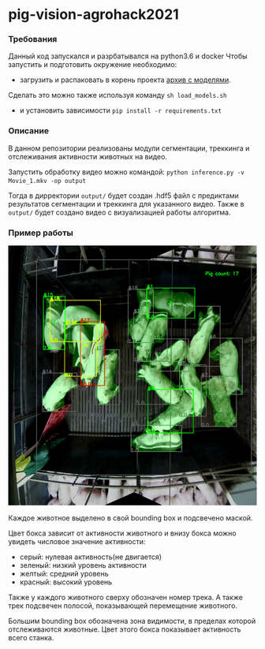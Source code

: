# pig-vision-agrohack2021

### Требования
Данный код запускался и разрбатывался на python3.6 и docker
Чтобы запустить и подготовить окружение необходимо:
- загрузить и распаковать в корень проекта [архив с моделями](https://drive.google.com/file/d/1Ix2a5chTQ6KTo4XXE0JAjfYLDi1XUC4o/view?usp=sharing).

Сделать это можно также используя команду `sh load_models.sh`

-  и установить зависимости `pip install -r requirements.txt`

### Описание
В данном репозитории реализованы модули сегментации, треккинга и отслеживания активности животных на видео.

Запустить обработку видео можно командой:
`python inference.py -v Movie_1.mkv -op output`

Тогда в дирректории `output/` будет создан .hdf5 файл с предиктами результатов сегментации и треккинга для указанного видео.
Также в `output/` будет создано видео с визуализацией работы алгоритма.

### Пример работы
![example](images/exp_0.png "Title")

Каждое животное выделено в свой bounding box и подсвечено маской.

Цвет бокса зависит от активности животного и внизу бокса можно увидеть числовое значение активности:
- серый: нулевая активность(не двигается)
- зеленый: низкий уровень активности
- желтый: средний уровень
- красный: высокий уровень

Также у каждого животного сверху обозначен номер трека. А также трек подсвечен полосой, показывающей перемещение животного.

Большим bounding box обозначена зона видимости, в пределах которой отслеживаются животные. Цвет этого бокса показывает активность всего станка.
